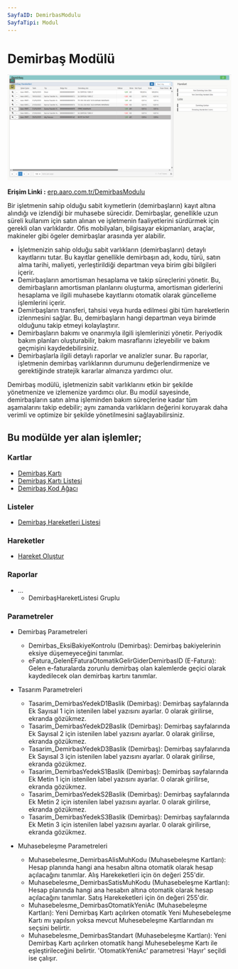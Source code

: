 ```yaml
---
SayfaID: DemirbasModulu
SayfaTipi: Modul
---
```


# Demirbaş Modülü

[![Image](../Demirbas/demirbas.png)](demirbas)

**Erişim Linki :** [erp.aaro.com.tr/DemirbasModulu](erp.aaro.com.tr/DemirbasModulu)

Bir işletmenin sahip olduğu sabit kıymetlerin (demirbaşların) kayıt altına alındığı ve izlendiği bir muhasebe sürecidir. 
Demirbaşlar, genellikle uzun süreli kullanım için satın alınan ve işletmenin faaliyetlerini sürdürmek için gerekli olan varlıklardır. 
Ofis mobilyaları, bilgisayar ekipmanları, araçlar, makineler gibi ögeler demirbaşlar arasında yer alabilir.

- İşletmenizin sahip olduğu sabit varlıkların (demirbaşların) detaylı kayıtlarını tutar. Bu kayıtlar genellikle demirbaşın adı, kodu, türü, satın alma tarihi, maliyeti, yerleştirildiği departman veya birim gibi bilgileri içerir.
- Demirbaşların amortisman hesaplama ve takip süreçlerini yönetir. Bu, demirbaşların amortisman planlarını oluşturma, amortisman giderlerini hesaplama ve ilgili muhasebe kayıtlarını otomatik olarak güncelleme işlemlerini içerir.
- Demirbaşların transferi, tahsisi veya hurda edilmesi gibi tüm hareketlerin izlenmesini sağlar. Bu, demirbaşların hangi departman veya birimde olduğunu takip etmeyi kolaylaştırır.
- Demirbaşların bakımı ve onarımıyla ilgili işlemlerinizi yönetir. Periyodik bakım planları oluşturabilir, bakım masraflarını izleyebilir ve bakım geçmişini kaydedebilirsiniz.
- Demirbaşlarla ilgili detaylı raporlar ve analizler sunar. Bu raporlar, işletmenin demirbaş varlıklarının durumunu değerlendirmenize ve gerektiğinde stratejik kararlar almanıza yardımcı olur.

Demirbaş modülü, işletmenizin sabit varlıklarını etkin bir şekilde yönetmenize ve izlemenize yardımcı olur. 
Bu modül sayesinde, demirbaşların satın alma işleminden bakım süreçlerine kadar tüm aşamalarını takip edebilir; aynı zamanda varlıkların değerini koruyarak daha verimli ve optimize bir şekilde yönetilmesini sağlayabilirsiniz.

## Bu modülde yer alan işlemler;

### Kartlar

- [Demirbaş Kartı](../Demirbas/DemirbasKarti.md)
- [Demirbaş Kartı Listesi](../Demirbas/DemirbasKartiListesi.md)
- [Demirbaş Kod Ağacı](../Demirbas/DemirbasKartiListesi.md)

### Listeler 

- [Demirbaş Hareketleri Listesi](../Demirbas/DemirbasHareketleriListesi.md)

### Hareketler

- [Hareket Oluştur](../Banka/HareketOlustur.md)

### Raporlar

- ...
	- DemirbaşHareketListesi Gruplu

### Parametreler

- Demirbaş Parametreleri
	- Demirbas_EksiBakiyeKontrolu (Demirbaş): Demirbaş bakiyelerinin eksiye düşemeyeceğini tanımlar.
	- eFatura_GelenEFaturaOtomatikGelirGiderDemirbasID (E-Fatura): Gelen e-faturalarda zorunlu demirbaş olan kalemlerde geçici olarak kaydedilecek olan demirbaş kartını tanımlar.

- Tasarım Parametreleri
	- Tasarim_DemirbasYedekD1Baslik (Demirbaş): Demirbaş sayfalarında Ek Sayısal 1 için istenilen label yazısını ayarlar. 0 olarak girilirse, ekranda gözükmez.
	- Tasarim_DemirbasYedekD2Baslik (Demirbaş): Demirbaş sayfalarında Ek Sayısal 2 için istenilen label yazısını ayarlar. 0 olarak girilirse, ekranda gözükmez.
	- Tasarim_DemirbasYedekD3Baslik (Demirbaş): Demirbaş sayfalarında Ek Sayısal 3 için istenilen label yazısını ayarlar. 0 olarak girilirse, ekranda gözükmez.
	- Tasarim_DemirbasYedekS1Baslik (Demirbaş): Demirbaş sayfalarında Ek Metin 1 için istenilen label yazısını ayarlar. 0 olarak girilirse, ekranda gözükmez.
	- Tasarim_DemirbasYedekS2Baslik (Demirbaş): Demirbaş sayfalarında Ek Metin 2 için istenilen label yazısını ayarlar. 0 olarak girilirse, ekranda gözükmez.
	- Tasarim_DemirbasYedekS3Baslik (Demirbaş): Demirbaş sayfalarında Ek Metin 3 için istenilen label yazısını ayarlar. 0 olarak girilirse, ekranda gözükmez.

- Muhasebeleşme Parametreleri 
	- Muhasebelesme_DemirbasAlisMuhKodu (Muhasebeleşme Kartları): Hesap planında hangi ana hesabın altına otomatik olarak hesap açılacağını tanımlar. Alış Harekeketleri için ön değeri 255'dir.
	- Muhasebelesme_DemirbasSatisMuhKodu (Muhasebeleşme Kartları): Hesap planında hangi ana hesabın altına otomatik olarak hesap açılacağını tanımlar. Satış Harekeketleri için ön değeri 255'dir.
	- Muhasebelesme_DemirbasOtomatikYeniAc (Muhasebeleşme Kartları): Yeni Demirbaş Kartı açılırken otomatik Yeni Muhesebeleşme Kartı mı yapılsın yoksa mevcut Muhesebeleşme Kartlarından mı seçsini belirtir.
	- Muhasebelesme_DemirbasStandart (Muhasebeleşme Kartları): Yeni Demirbaş Kartı açılırken otomatik hangi Muhesebeleşme Kartı ile eşleştirileceğini belirtir. 'OtomatikYeniAc' parametresi 'Hayır' seçildi ise çalışır.
